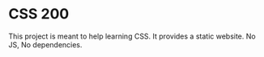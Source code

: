 # CSS 200

This project is meant to help learning CSS. It provides a static website.
No JS, No dependencies.